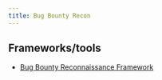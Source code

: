 ```yaml
---
title: Bug Bounty Recon
---
```


## Frameworks/tools

* [Bug Bounty Reconnaissance
  Framework](https://honoki.net/2020/10/08/introducing-bbrf-yet-another-bug-bounty-reconnaissance-framework/)
